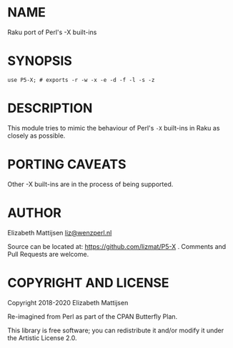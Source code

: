 NAME
====

Raku port of Perl's -X built-ins

SYNOPSIS
========

    use P5-X; # exports -r -w -x -e -d -f -l -s -z

DESCRIPTION
===========

This module tries to mimic the behaviour of Perl's `-X` built-ins in Raku as closely as possible.

PORTING CAVEATS
===============

Other -X built-ins are in the process of being supported.

AUTHOR
======

Elizabeth Mattijsen <liz@wenzperl.nl>

Source can be located at: https://github.com/lizmat/P5-X . Comments and Pull Requests are welcome.

COPYRIGHT AND LICENSE
=====================

Copyright 2018-2020 Elizabeth Mattijsen

Re-imagined from Perl as part of the CPAN Butterfly Plan.

This library is free software; you can redistribute it and/or modify it under the Artistic License 2.0.

